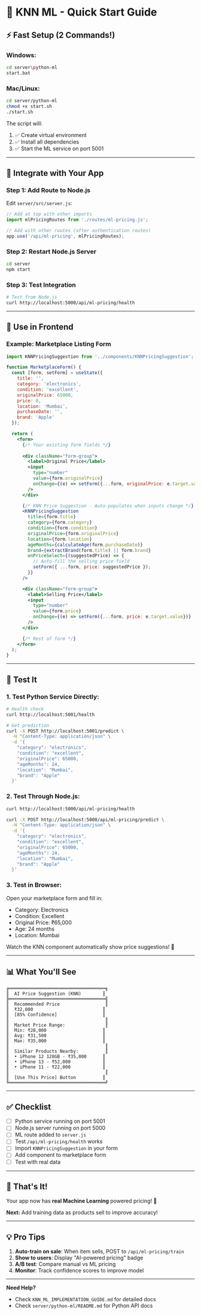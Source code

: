 # 🚀 KNN ML - Quick Start Guide

## ⚡ Fast Setup (2 Commands!)

### **Windows:**

```bash
cd server\python-ml
start.bat
```

### **Mac/Linux:**

```bash
cd server/python-ml
chmod +x start.sh
./start.sh
```

The script will:
1. ✅ Create virtual environment
2. ✅ Install all dependencies
3. ✅ Start the ML service on port 5001

---

## 🔌 Integrate with Your App

### **Step 1: Add Route to Node.js**

Edit `server/src/server.js`:

```javascript
// Add at top with other imports
import mlPricingRoutes from './routes/ml-pricing.js';

// Add with other routes (after authentication routes)
app.use('/api/ml-pricing', mlPricingRoutes);
```

### **Step 2: Restart Node.js Server**

```bash
cd server
npm start
```

### **Step 3: Test Integration**

```bash
# Test from Node.js
curl http://localhost:5000/api/ml-pricing/health
```

---

## 🎨 Use in Frontend

### **Example: Marketplace Listing Form**

```jsx
import KNNPricingSuggestion from '../components/KNNPricingSuggestion';

function MarketplaceForm() {
  const [form, setForm] = useState({
    title: '',
    category: 'electronics',
    condition: 'excellent',
    originalPrice: 65000,
    price: 0,
    location: 'Mumbai',
    purchaseDate: '',
    brand: 'Apple'
  });

  return (
    <form>
      {/* Your existing form fields */}
      
      <div className="form-group">
        <label>Original Price</label>
        <input
          type="number"
          value={form.originalPrice}
          onChange={(e) => setForm({...form, originalPrice: e.target.value})}
        />
      </div>

      {/* KNN Price Suggestion - Auto-populates when inputs change */}
      <KNNPricingSuggestion
        title={form.title}
        category={form.category}
        condition={form.condition}
        originalPrice={form.originalPrice}
        location={form.location}
        ageMonths={calculateAge(form.purchaseDate)}
        brand={extractBrand(form.title) || form.brand}
        onPriceSelect={(suggestedPrice) => {
          // Auto-fill the selling price field
          setForm({ ...form, price: suggestedPrice });
        }}
      />

      <div className="form-group">
        <label>Selling Price</label>
        <input
          type="number"
          value={form.price}
          onChange={(e) => setForm({...form, price: e.target.value})}
        />
      </div>

      {/* Rest of form */}
    </form>
  );
}
```

---

## 🧪 Test It

### **1. Test Python Service Directly:**

```bash
# Health check
curl http://localhost:5001/health

# Get prediction
curl -X POST http://localhost:5001/predict \
  -H "Content-Type: application/json" \
  -d '{
    "category": "electronics",
    "condition": "excellent",
    "originalPrice": 65000,
    "ageMonths": 24,
    "location": "Mumbai",
    "brand": "Apple"
  }'
```

### **2. Test Through Node.js:**

```bash
curl http://localhost:5000/api/ml-pricing/health

curl -X POST http://localhost:5000/api/ml-pricing/predict \
  -H "Content-Type: application/json" \
  -d '{
    "category": "electronics",
    "condition": "excellent",
    "originalPrice": 65000,
    "ageMonths": 24,
    "location": "Mumbai",
    "brand": "Apple"
  }'
```

### **3. Test in Browser:**

Open your marketplace form and fill in:
- Category: Electronics
- Condition: Excellent
- Original Price: ₹65,000
- Age: 24 months
- Location: Mumbai

Watch the KNN component automatically show price suggestions! 🎉

---

## 📊 What You'll See

```
╔════════════════════════════════════╗
║  AI Price Suggestion (KNN)        ║
╠════════════════════════════════════╣
║  Recommended Price                 ║
║  ₹32,000                          ║
║  [85% Confidence]                 ║
║                                    ║
║  Market Price Range:               ║
║  Min: ₹28,000                     ║
║  Avg: ₹31,500                     ║
║  Max: ₹35,000                     ║
║                                    ║
║  Similar Products Nearby:          ║
║  • iPhone 12 128GB - ₹35,000      ║
║  • iPhone 13 - ₹52,000            ║
║  • iPhone 11 - ₹22,000            ║
║                                    ║
║  [Use This Price] Button          ║
╚════════════════════════════════════╝
```

---

## ✅ Checklist

- [ ] Python service running on port 5001
- [ ] Node.js server running on port 5000
- [ ] ML route added to `server.js`
- [ ] Test `/api/ml-pricing/health` works
- [ ] Import `KNNPricingSuggestion` in your form
- [ ] Add component to marketplace form
- [ ] Test with real data

---

## 🎯 That's It!

Your app now has **real Machine Learning** powered pricing! 🎉

**Next:** Add training data as products sell to improve accuracy!

---

## 💡 Pro Tips

1. **Auto-train on sale**: When item sells, POST to `/api/ml-pricing/train`
2. **Show to users**: Display "AI-powered pricing" badge
3. **A/B test**: Compare manual vs ML pricing
4. **Monitor**: Track confidence scores to improve model

---

**Need Help?** 
- Check `KNN_ML_IMPLEMENTATION_GUIDE.md` for detailed docs
- Check `server/python-ml/README.md` for Python API docs



